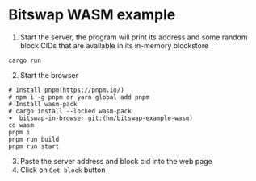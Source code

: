 # Bitswap WASM example

1. Start the server, the program will print its address and some random block
   CIDs that are available in its in-memory blockstore

```console
cargo run
```

2. Start the browser

```console
# Install pnpm(https://pnpm.io/)
# npm i -g pnpm or yarn global add pnpm
# Install wasm-pack
# cargo install --locked wasm-pack
➜  bitswap-in-browser git:(hm/bitswap-example-wasm)
cd wasm
pnpm i
pnpm run build
pnpm run start
```

3. Paste the server address and block cid into the web page
4. Click on `Get block` button
